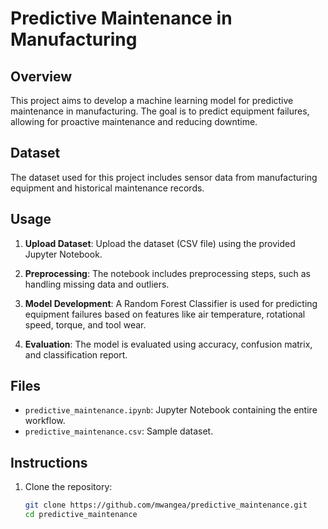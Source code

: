 # Predictive Maintenance in Manufacturing

## Overview

This project aims to develop a machine learning model for predictive maintenance in manufacturing. The goal is to predict equipment failures, allowing for proactive maintenance and reducing downtime.

## Dataset

The dataset used for this project includes sensor data from manufacturing equipment and historical maintenance records.

## Usage

1. **Upload Dataset**: Upload the dataset (CSV file) using the provided Jupyter Notebook.

2. **Preprocessing**: The notebook includes preprocessing steps, such as handling missing data and outliers.

3. **Model Development**: A Random Forest Classifier is used for predicting equipment failures based on features like air temperature, rotational speed, torque, and tool wear.

4. **Evaluation**: The model is evaluated using accuracy, confusion matrix, and classification report.

## Files

- `predictive_maintenance.ipynb`: Jupyter Notebook containing the entire workflow.
- `predictive_maintenance.csv`: Sample dataset.

## Instructions

1. Clone the repository:

   ```bash
   git clone https://github.com/mwangea/predictive_maintenance.git
   cd predictive_maintenance
